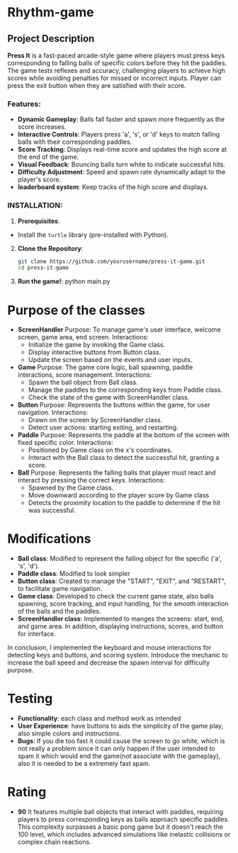 # Rhythm-game

## Project Description
**Press It** is a fast-paced arcade-style game where players must press keys corresponding to falling balls of specific colors before they hit the paddles. The game tests reflexes and accuracy, challenging players to achieve high scores while avoiding penalties for missed or incorrect inputs. Player can press the exit button when they are satisfied with their score.

### Features:
- **Dynamic Gameplay**: Balls fall faster and spawn more frequently as the score increases.
- **Interactive Controls**: Players press 'a', 's', or 'd' keys to match falling balls with their corresponding paddles.
- **Score Tracking**: Displays real-time score and updates the high score at the end of the game.
- **Visual Feedback**: Bouncing balls turn white to indicate successful hits.
- **Difficulty Adjustment**: Speed and spawn rate dynamically adapt to the player's score.
- **leaderboard system**: Keep tracks of the high score and displays.

### INSTALLATION:
1. **Prerequisites**:
- Install the `turtle` library (pre-installed with Python).
2. **Clone the Repository**:
   ```bash
   git clone https://github.com/yourusername/press-it-game.git
   cd press-it-game
3. **Run the game!**:
    python main.py


# Purpose of the classes
- **ScreenHandler**
    Purpose: To manage game's user interface, welcome screen, game area, end screen.
    Interactions: 
    - Initialize the game by invoking the Game class.
    - Display interactive buttons from Button class.
    - Update the screen based on the events and user inputs.
- **Game**
    Purpose: The game core logic, ball spawning, paddle interactions, score management.
    Interactions: 
    - Spawn the ball object from Ball class.
    - Manage the paddles to the corresponding keys from Paddle class.
    - Check the state of the game with ScreenHandler class.
- **Button**
    Purpose: Represents the buttons within the game, for user navigation.
    Interactions: 
    - Drawn on the screen by ScreenHandler class.
    - Detect user actions: starting exiting, and restarting.
- **Paddle**
    Purpose: Represents the paddle at the bottom of the screen with fixed specific color.
    Interactions: 
    - Positioned by Game class on the x's coordinates.
    - Interact with the Ball class to detect the successful hit, granting a score.
- **Ball**
    Purpose: Represents the falling balls that player must react and interact by pressing the correct keys.
    Interactions: 
    - Spawned by the Game class.
    - Move downward according to the player score by Game class
    - Detects the proximity location to the paddle to determine if the hit was successful.
# Modifications
- **Ball class**:
Modified to represent the falling object for the specific 
('a', 's', 'd').
- **Paddle class**:
Modified to look simpler
- **Button class**:
Created to manage the "START", "EXIT", and "RESTART", to facilitate game navigation.
- **Game class**:
Developed to check the current game state, also balls spawning, score tracking, and input handling, for the smooth interaction of the balls and the paddles.
- **ScreenHandler class**:
Implemented to manges the screens: start, end, and game area. In addition, displaying instructions, scores, and button for interface.

In conclusion, I implemented the keyboard and mouse interactions for detecting keys and buttons, and scoring system. Introduce the mechanic to increase the ball speed and decrease the spawn interval for difficulty purpose.

# Testing
- **Functionality**: each class and method work as intended
- **User Experience**: have buttons to aids the simplicity of the game play, also simple colors and instructions.
- **Bugs**: If you die too fast it could cause the screen to go white, which is not really a problem since it can only happen if the user intended to spam it which would end the game(not associate with the gameplay), also it is needed to be a extremely fast spam.

# Rating
- **90**
It features multiple ball objects that interact with paddles, requiring players to press corresponding keys as balls approach specific paddles. This complexity surpasses a basic pong game but it doesn't reach the 100 level, which includes advanced simulations like inelastic collisions or complex chain reactions.
